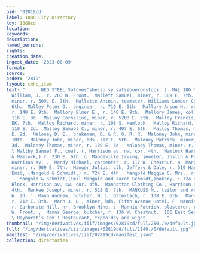 ```yaml
---
pid: '02819cd'
label: 1888 City Directory
key: 1888cd
location: 
keywords: 
description: 
named_persons: 
rights: 
creation_date: 
ingest_date: '2023-08-09'
format: 
source: 
order: '2819'
layout: cmhc_item
text: "      NED STEEL Sotcves‘shecso sy satseboeronstocx: |  MAL 186 MAN  Malkin
  William, J., r. 203 W. Front.  Mallett Samuel, miner, r. 509 E. 7th.  Mallett William,
  miner, r. 509, E. 7th.  Mallette Antoin, teamster, Williams Lumber Co., r. 307 E.
  6th.  Malley Peter O., engineer, r. 719 E. 5th.  Mallory Anson H., real estate,
  r. 140 E. 9th.  Mallory Elmer E., r. 140 E. 9th.  Mallory James, col’d, lab, r.
  116 E. 3d.  Malloy Cornelius, miner, r. 5203 E. 5th.  Malloy Francis, lab, r. 803
  EK. 7th.  Malloy Richard, miner, r. 108 S. Hemlock.  Malloy Richard, waiter, r.
  110 E. 2d.  Malloy Samuel C., miner, r. 407 E. 6th.  Malloy Thomas, miner, r. 517
  E. 2d.  Maloney D. E., brakeman, D. & R. G. R. R.  Maloney John, miner, r. 506 E.
  10th.  Maloney John, miner, bds. 717 E. 5th.  Maloney Patrick, miner, r. 222 E.
  3d.  Maloney Thomas, miner, r. 139 E. 3d.  Maloney Thomas, miner, r. 703 E. 9th.
  \ Maltby Samuel F., coal, r. Harrison av, nw. cor. 4th.  Mamlock Harry, (Peeler
  & Mamlock,) r. 230 E. 6th. q  Mandeville Irving, jeweler, Joslin & Park, r. 309
  Harrison av. .  Mandy Michael, carpenter, r. 117 W. Chestnut. 4  Mangan John J.,
  miner, r. 909 E. 7th.  Manger Julius, clk, Jeffery & Dale, r. 519 Harrison av.  Mangold
  Emil, (Mangold & Schmidt,) r. 724 E. 4th.  Mangold Maggie C. Mrs., r. 225 KB. 3d.
  .  Mangold & Schmidt,(Emil Mangold and Jacob Schmidt,)bakery, + 724 E. 4th.  Manhattan
  Block, Harrison av, sw. cor. 4th.  Manhattan Clothing Co., Harrison av, sw. cor.
  4th.  Mankee Joseph, miner, r. 518 E. 7th.  MANKUSS M., tailor and repairer, 107
  W. 2d. '  Mann Andrew, butcher, W. L. Otterbach, r. 138 E. 6th.  Mann Charity Mrs.,
  r. 212 E. 8th.  Mann J. B., miner, bds. Fifth Avenue Hotel. F  Manning Cassie Mrs.,
  r. Carbonate Hill, nr. Brooklyn Mine. :  Mannix Patrick, plasterer, r. rear 229
  W. Front. ,  Manns George, butcher, r. 136 W. Chestnut.  106 East Second Street.
  \ Hayhurst’s Com’! Restaurant, *cpen‘dey ana wignt.       "
thumbnail: "/img/derivatives/iiif/images/02819cd/full/250,/0/default.jpg"
full: "/img/derivatives/iiif/images/02819cd/full/1140,/0/default.jpg"
manifest: "/img/derivatives/iiif/02819cd/manifest.json"
collection: directories
---
```

